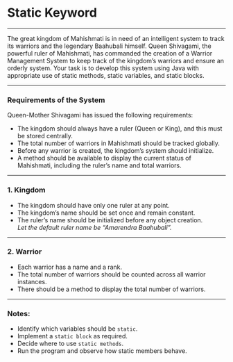 # Static Keyword
---

The great kingdom of Mahishmati is in need of an intelligent system to track its warriors and the legendary Baahubali himself. Queen Shivagami, the powerful ruler of Mahishmati, has commanded the creation of a Warrior Management System to keep track of the kingdom’s warriors and ensure an orderly system. Your task is to develop this system using Java with appropriate use of static methods, static variables, and static blocks.

---

### Requirements of the System

Queen-Mother Shivagami has issued the following requirements:

- The kingdom should always have a ruler (Queen or King), and this must be stored centrally.
- The total number of warriors in Mahishmati should be tracked globally.
- Before any warrior is created, the kingdom’s system should initialize.
- A method should be available to display the current status of Mahishmati, including the ruler’s name and total warriors.

---

### 1. Kingdom

- The kingdom should have only one ruler at any point.
- The kingdom’s name should be set once and remain constant.
- The ruler’s name should be initialized before any object creation.  
  _Let the default ruler name be “Amarendra Baahubali”._

---

### 2. Warrior

- Each warrior has a name and a rank.
- The total number of warriors should be counted across all warrior instances.
- There should be a method to display the total number of warriors.

---

### Notes:

- Identify which variables should be `static`.
- Implement a `static block` as required.
- Decide where to use `static methods`.
- Run the program and observe how static members behave.
